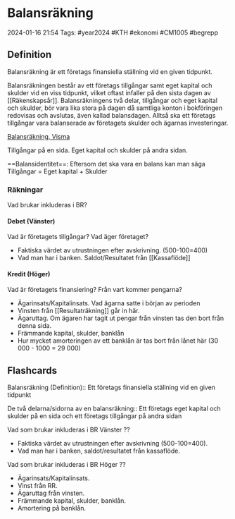 # Balansräkning

2024-01-16 21:54
Tags: #year2024 #KTH #ekonomi #CM1005 #begrepp

## Definition

Balansräkning är ett företags finansiella ställning vid en given tidpunkt.

Balansräkningen består av ett företags tillgångar samt eget kapital och skulder vid en viss tidpunkt, vilket oftast infaller på den sista dagen av [[Räkenskapsår]]. Balansräkningens två delar, tillgångar och eget kapital och skulder, bör vara lika stora på dagen då samtliga konton i bokföringen redovisas och avslutas, även kallad balansdagen. Alltså ska ett företags tillgångar vara balanserade av företagets skulder och ägarnas investeringar.

[Balansräkning, Visma](https://vismaspcs.se/ekonomiska-termer/vad-ar-balansrakning)

Tillgångar på en sida. Eget kapital och skulder på andra sidan.

==Balansidentitet==: Eftersom det ska vara en balans kan man säga Tillgångar = Eget kapital + Skulder

### Räkningar

Vad brukar inkluderas i BR?

#### Debet (Vänster)

Vad är företagets tillgångar? Vad äger företaget?

- Faktiska värdet av utrustningen efter avskrivning. (500-100=400)
- Vad man har i banken. Saldot/Resultatet från [[Kassaflöde]]

#### Kredit (Höger)

Vad är företagets finansiering? Från vart kommer pengarna?

- Ägarinsats/Kapitalinsats. Vad ägarna satte i början av perioden
- Vinsten från [[Resultaträkning]] går in här.
- Ägaruttag. Om ägaren har tagit ut pengar från vinsten tas den bort från denna sida.
- Främmande kapital, skulder, banklån
- Hur mycket amorteringen av ett banklån är tas bort från lånet här (30 000 - 1000 = 29 000)

## Flashcards

Balansräkning (Definition):: Ett företags finansiella ställning vid en given tidpunkt
<!--SR:!2024-02-06,7,250!2024-02-14,15,290-->

De två delarna/sidorna av en balansräkning:: Ett företags eget kapital och skulder på en sida och ett företags tillgångar på andra sidan
<!--SR:!2024-03-08,31,270!2024-02-29,24,270-->

Vad som brukar inkluderas i BR Vänster
??
- Faktiska värdet av utrustningen efter avskrivning (500-100=400).
- Vad man har i banken, saldot/resultatet från kassaflöde.
<!--SR:!2024-02-12,10,287!2024-02-02,3,249-->

Vad som brukar inkluderas i BR Höger
??
- Ägarinsats/Kapitalinsats.
- Vinst från RR.
- Ägaruttag från vinsten.
- Främmande kapital, skulder, banklån.
- Amortering på banklån.
<!--SR:!2024-02-15,10,287!2024-02-13,11,287-->
